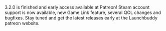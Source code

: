 3.2.0 is finished and early access available at Patreon!
Steam account support is now available, new Game Link feature,
several QOL changes and bugfixes. Stay tuned and get the latest releases early
at the Launchbuddy patreon website.
